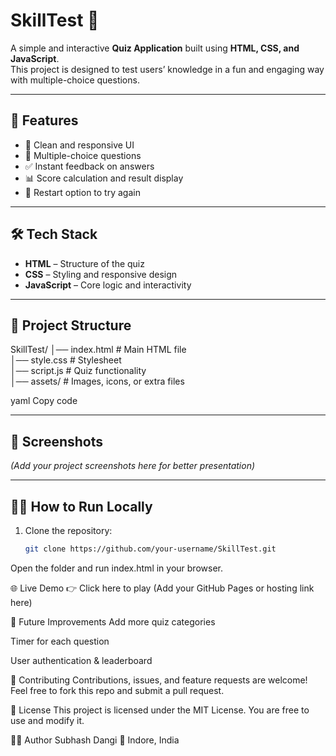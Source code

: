 # SkillTest 🎯  
A simple and interactive **Quiz Application** built using **HTML, CSS, and JavaScript**.  
This project is designed to test users’ knowledge in a fun and engaging way with multiple-choice questions.  

---

## 🚀 Features
- 🎨 Clean and responsive UI  
- 📑 Multiple-choice questions  
- ✅ Instant feedback on answers  
- 📊 Score calculation and result display  
- 🔄 Restart option to try again  

---

## 🛠️ Tech Stack
- **HTML** – Structure of the quiz  
- **CSS** – Styling and responsive design  
- **JavaScript** – Core logic and interactivity  

---

## 📂 Project Structure
SkillTest/
│── index.html # Main HTML file<br>
│── style.css # Stylesheet <br>
│── script.js # Quiz functionality<br>
│── assets/ # Images, icons, or extra files

yaml
Copy code

---

## 📸 Screenshots
*(Add your project screenshots here for better presentation)*  

---

## 🏃‍♂️ How to Run Locally
1. Clone the repository:  
   ```bash
   git clone https://github.com/your-username/SkillTest.git
Open the folder and run index.html in your browser.

🌐 Live Demo 
👉 Click here to play (Add your GitHub Pages or hosting link here)

📌 Future Improvements
Add more quiz categories

Timer for each question

User authentication & leaderboard

🤝 Contributing
Contributions, issues, and feature requests are welcome!
Feel free to fork this repo and submit a pull request.

📝 License
This project is licensed under the MIT License.
You are free to use and modify it.

👨‍💻 Author
Subhash Dangi
📍 Indore, India
